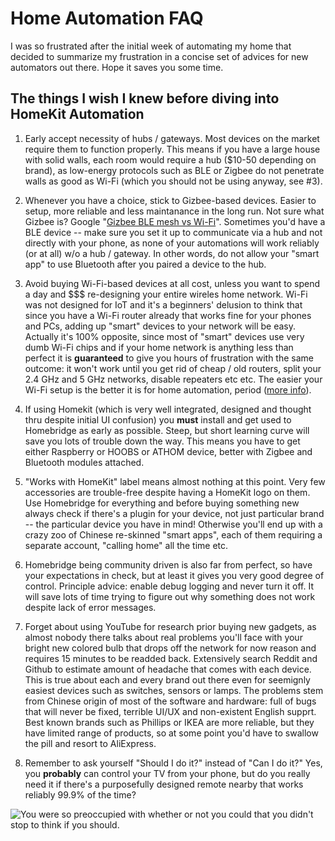 # Home Automation FAQ

I was so frustrated after the initial week of automating my home that decided to summarize my frustration in a concise set of advices for new automators out there. Hope it saves you some time.

## The things I wish I knew before diving into HomeKit Automation

1. Early accept necessity of hubs / gateways. Most devices on the market require them to function properly. This means if you have a large house with solid walls, each room would require a hub ($10-50 depending on brand), as low-energy protocols such as BLE or Zigbee do not penetrate walls as good as Wi-Fi (which you should not be using anyway, see #3).

2. Whenever you have a choice, stick to Gizbee-based devices. Easier to setup, more reliable and less maintanance in the long run. Not sure what Gizbee is? Google "[Gizbee BLE mesh vs Wi-Fi](https://www.google.com/search?q=Gizbee+BLE+mesh+vs+Wi-Fi)". Sometimes you'd have a BLE device -- make sure you set it up to communicate via a hub and not directly with your phone, as none of your automations will work reliably (or at all) w/o a hub / gateway. In other words, do not allow your "smart app" to use Bluetooth after you paired a device to the hub.

3. Avoid buying Wi-Fi-based devices at all cost, unless you want to spend a day and $$$ re-designing your entire wireles home network. Wi-Fi was not designed for IoT and it's a beginners' delusion to think that since you have a Wi-Fi router already that works fine for your phones and PCs, adding up "smart" devices to your network will be easy. Actually it's 100% opposite, since most of "smart" devices use very dumb Wi-Fi chips and if your home network is anything less than perfect it is __guaranteed__ to give you hours of frustration with the same outcome: it won't work until you get rid of cheap / old routers, split your 2.4 GHz and 5 GHz networks, disable repeaters etc etc. The easier your Wi-Fi setup is the better it is for home automation, period ([more info](https://www.reddit.com/r/HomeKit/comments/bi0bp1/no_response_a_constant_irritation_with_homekit/)).

4. If using Homekit (which is very well integrated, designed and thought thru despite initial UI confusion) you __must__ install and get used to Homebridge as early as possible. Steep, but short learning curve will save you lots of trouble down the way. This means you have to get either Raspberry or HOOBS or ATHOM device, better with Zigbee and Bluetooth modules attached.

5. "Works with HomeKit" label means almost nothing at this point. Very few accessories are trouble-free despite having a HomeKit logo on them. Use Homebridge for everything and before buying something new always check if there's a plugin for your device, not just particular brand -- the particular device you have in mind! Otherwise you'll end up with a crazy zoo of Chinese re-skinned "smart apps", each of them requiring a separate account, "calling home" all the time etc.

6. Homebridge being community driven is also far from perfect, so have your expectations in check, but at least it gives you very good degree of control. Principle advice: enable debug logging and never turn it off. It will save lots of time trying to figure out why something does not work despite lack of error messages. 

7. Forget about using YouTube for research prior buying new gadgets, as almost nobody there talks about real problems you'll face with your bright new colored bulb that drops off the network for now reason and requires 15 minutes to be readded back. Extensively search Reddit and Github to estimate amount of headache that comes with each device. This is true about each and every brand out there even for seemignly easiest devices such as switches, sensors or lamps. The problems stem from Chinese origin of most of the software and hardware: full of bugs that will never be fixed, terrible UI/UX and non-existent English supprt. Best known brands such as Phillips or IKEA are more reliable, but they have limited range of products, so at some point you'd have to swallow the pill and resort to AliExpress. 

99. Remember to ask yourself "Should I do it?" instead of "Can I do it?" Yes, you __probably__ can control your TV from your phone, but do you really need it if there's a purposefully designed remote nearby that works reliably 99.9% of the time?

![You were so preoccupied with whether or not you could that you didn't stop to think if you should.](https://wrnr.com/assets/images/Bobby%20Blogz/2019/march/you-were-so-preoccupied-with-whether-or-not-you-could-you-didnt-stop-to-think-if-you-should.jpg)


